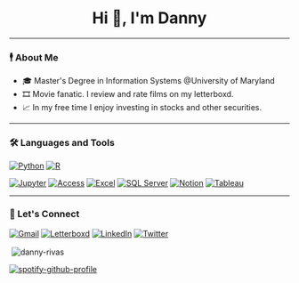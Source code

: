 <h1 align="center">Hi 👋, I'm Danny</h1>
</div> 
<hr/>

### 🕴️ About Me
- 🎓 Master's Degree in Information Systems @University of Maryland
- 🎞️ Movie fanatic. I review and rate films on my letterboxd. 
- 📈 In my free time I enjoy investing in stocks and other securities.
<hr/>

### 🛠️ Languages and Tools
[![Python](https://img.shields.io/badge/Python-3776AB?style=flat&logo=python&logoColor=white)](https://www.python.org/)
[![R](https://img.shields.io/badge/R-276DC3?style=flat&logo=r&logoColor=white)](https://shields.io/)

[![Jupyter](https://img.shields.io/badge/Jupyter-F37626?style=flat&logo=jupyter&logoColor=white)](https://shields.io/)
[![Access](https://img.shields.io/badge/Microsoft_Access-A4373A?style=flat&logo=microsoft-access&logoColor=white)](https://shields.io/)
[![Excel](https://img.shields.io/badge/Microsoft_Excel-217346?style=flat&logo=microsoft-excel&logoColor=white)](https://shields.io/)
[![SQL Server](https://img.shields.io/badge/Microsoft_SQL_Server-CC2927?style=flat&logo=microsoft-sql-server&logoColor=white)](https://shields.io/)
[![Notion](https://img.shields.io/badge/Notion-ffffff?style=flat&logo=notion&logoColor=black)](https://shields.io/)
[![Tableau](https://img.shields.io/badge/Tableau-1C4481?style=flat&logo=tableau&logoColor=white)](https://shields.io/)
<hr/>

### 🤝 Let's Connect
[![Gmail](https://img.shields.io/badge/Gmail-bb001b?style=flat&logo=gmail&logoColor=white)](https://mail.google.com/mail/?view=cm&source=mailto&to=dannyrivaes@gmail.com)
[![Letterboxd](https://img.shields.io/badge/Letterboxd-ff8000?style=flat&logo=letterboxd&logoColor=white)](https://letterboxd.com/dannyrivas/)
[![LinkedIn](https://img.shields.io/badge/LinkedIn-0077B5?style=flat&logo=linkedin&logoColor=white)](https://www.linkedin.com/in/dannyerivas/)
[![Twitter](https://img.shields.io/badge/Twitter-1DA1F2?style=flat&logo=twitter&logoColor=white)](https://twitter.com/dannyrivaes)




<p>&nbsp;<img align="center" src="https://github-readme-stats.vercel.app/api?username=danny-rivas&show_icons=true&locale=en" alt="danny-rivas" /></p>

[![spotify-github-profile](https://spotify-github-profile.vercel.app/api/view?uid=12137088929&cover_image=true&theme=novatorem&bar_color=53b14f&bar_color_cover=true)](https://spotify-github-profile.vercel.app/api/view?uid=12137088929&redirect=true)
